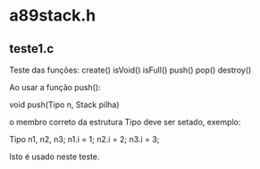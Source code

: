 # a89stack.h

## teste1.c

Teste das funções:
create()
isVoid()
isFull()
push()
pop()
destroy()


Ao usar a função push():

void push(Tipo n, Stack pilha)

o membro correto da estrutura Tipo deve ser setado, exemplo:

Tipo n1, n2, n3;
n1.i = 1;
n2.i = 2;
n3.i = 3;

Isto é usado neste teste.

